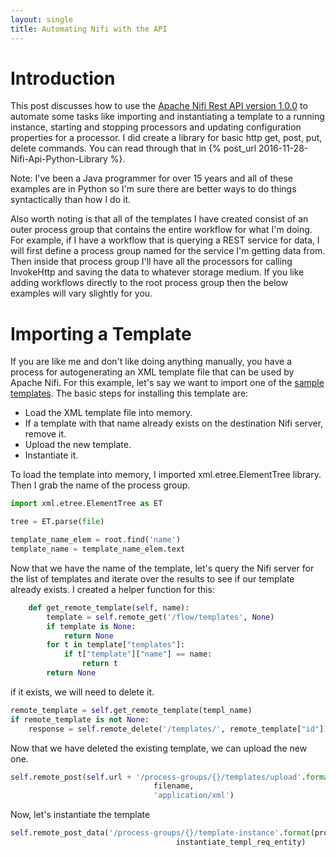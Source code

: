```yaml
---
layout: single
title: Automating Nifi with the API
---
```


# Introduction
This post discusses how to use the [Apache Nifi Rest API version 1.0.0](https://nifi.apache.org/docs/nifi-docs/rest-api/) 
to automate some tasks like importing and instantiating a template to a running instance, starting and stopping processors
and updating configuration properties for a processor. I did create a library for basic http get, post, put, delete commands.
You can read through that in {% post_url 2016-11-28-Nifi-Api-Python-Library %}.

Note: I've been a Java programmer for over 15 years and all of these examples are in Python so I'm sure there are better
ways to do things syntactically than how I do it.

Also worth noting is that all of the templates I have created consist of an outer process group that contains the entire
workflow for what I'm doing. For example, if I have a workflow that is querying a REST service for data, I will first define
a process group named for the service I'm getting data from. Then inside that process group I'll have all the processors
for calling InvokeHttp and saving the data to whatever storage medium. If you like adding workflows directly to the
root process group then the below examples will vary slightly for you.

# Importing a Template
If you are like me and don't like doing anything manually, you have a process for autogenerating an XML template file that
can be used by Apache Nifi. For this example, let's say we want to import one of the [sample templates](https://cwiki.apache.org/confluence/display/NIFI/Example+Dataflow+Templates).
The basic steps for installing this template are:

* Load the XML template file into memory.
* If a template with that name already exists on the destination Nifi server, remove it.
* Upload the new template.
* Instantiate it.

To load the template into memory, I imported xml.etree.ElementTree library. Then I grab the name of the process group.
```python
import xml.etree.ElementTree as ET

tree = ET.parse(file)

template_name_elem = root.find('name')
template_name = template_name_elem.text
```

Now that we have the name of the template, let's query the Nifi server for the list of templates and iterate over the results
to see if our template already exists. I created a helper function for this:

```python
    def get_remote_template(self, name):
        template = self.remote_get('/flow/templates', None)
        if template is None:
            return None
        for t in template["templates"]:
            if t["template"]["name"] == name:
                return t
        return None
```

if it exists, we will need to delete it. 

```python
remote_template = self.get_remote_template(templ_name)
if remote_template is not None:
    response = self.remote_delete('/templates/', remote_template["id"])
```

Now that we have deleted the existing template, we can upload the new one.
```python
self.remote_post(self.url + '/process-groups/{}/templates/upload'.format(process_group_id),
                                filename,
                                'application/xml')
```

Now, let's instantiate the template
```python
self.remote_post_data('/process-groups/{}/template-instance'.format(process_group_id),
                                     instantiate_templ_req_entity)
```


